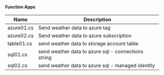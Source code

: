 #### Function Apps
| Name | Description |
| -----| ------------|
azure01.cs | Send weather data to azure tag
azure02.cs | Send weather data to azure subscription
table01.cs | send weather data to storage account table
sql01.cs | send weather data to azure sql - connections string
sql02.cs | send weather data to azure sql - managed identity
